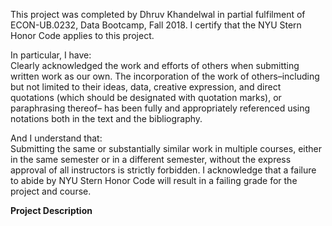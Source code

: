This project was completed by Dhruv Khandelwal in partial fulfilment of ECON-UB.0232,
Data Bootcamp, Fall 2018. I certify that the NYU Stern Honor Code applies to this project.

In particular, I have:  
Clearly acknowledged the work and efforts of others when submitting written work as our own.
The incorporation of the work of others–including but not limited to their ideas, data, creative
expression, and direct quotations (which should be designated with quotation marks), or paraphrasing
thereof– has been fully and appropriately referenced using notations both in the text
and the bibliography.

And I understand that:  
Submitting the same or substantially similar work in multiple courses, either in the same semester
or in a different semester, without the express approval of all instructors is strictly forbidden.
I acknowledge that a failure to abide by NYU Stern Honor Code will result in a failing grade for
the project and course.

**Project Description**
